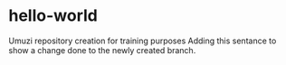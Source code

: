 # hello-world
Umuzi repository creation for training purposes
Adding this sentance to show a change done to the newly created branch.
